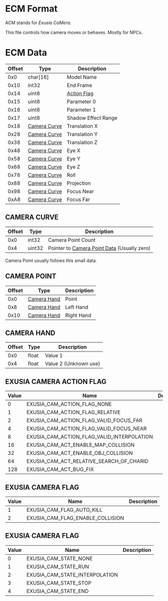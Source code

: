 # ECM Format

ACM stands for *Exusia CaMera*.

This file controls how camera moves or behaves. Mostly for NPCs.

# ECM Data

| Offset | Type  | Description
|--------|-------|------------
| 0x0     | char[16]   | Model Name
| 0x10    | int32      | End Frame
| 0x14    | uint8      | [Action Flag](#EXUSIA-CAMERA-ACTION-FLAG)
| 0x15    | uint8      | Parameter 0
| 0x16    | uint8      | Parameter 1
| 0x17    | uint8      | Shadow Effect Range
| 0x18    | [Camera Curve](#CAMERA-CURVE)     | Translation X
| 0x28    | [Camera Curve](#CAMERA-CURVE)     | Translation Y
| 0x38    | [Camera Curve](#CAMERA-CURVE)     | Translation Z
| 0x48    | [Camera Curve](#CAMERA-CURVE)     | Eye X
| 0x58    | [Camera Curve](#CAMERA-CURVE)     | Eye Y
| 0x68    | [Camera Curve](#CAMERA-CURVE)     | Eye Z
| 0x78    | [Camera Curve](#CAMERA-CURVE)     | Roll
| 0x88    | [Camera Curve](#CAMERA-CURVE)     | Projection
| 0x98    | [Camera Curve](#CAMERA-CURVE)     | Focus Near
| 0xA8    | [Camera Curve](#CAMERA-CURVE)     | Focus Far

## CAMERA CURVE

| Offset | Type     | Description
|--------|----------|------------
| 0x0    | int32    | Camera Point Count
| 0x4    | uint32   | Pointer to [Camera Point Data](#CAMERA-POINT) (Usually zero)

Camera Point usually follows this small data.

## CAMERA POINT

| Offset | Type     | Description
|--------|----------|------------
| 0x0    | [Camera Hand](#CAMERA-HAND)    | Point
| 0x8    | [Camera Hand](#CAMERA-HAND)    | Left Hand
| 0x10   | [Camera Hand](#CAMERA-HAND)    | Right Hand

## CAMERA HAND

| Offset | Type     | Description
|--------|----------|------------
| 0x0    | float    | Value 1
| 0x4    | float    | Value 2 (Unknown use)

## EXUSIA CAMERA ACTION FLAG

| Value | Name         | Description
|-------|--------------|------------
| 0     | EXUSIA_CAM_ACTION_FLAG_NONE  | 
| 1     | EXUSIA_CAM_ACTION_FLAG_RELATIVE   | 
| 2     | EXUSIA_CAM_ACTION_FLAG_VALID_FOCUS_FAR   |
| 4     | EXUSIA_CAM_ACTION_FLAG_VALID_FOCUS_NEAR   |
| 8     | EXUSIA_CAM_ACTION_FLAG_VALID_INTERPOLATION   |
| 16    | EXUSIA_CAM_ACT_ENABLE_MAP_COLLISION   |
| 32    | EXUSIA_CAM_ACT_ENABLE_OBJ_COLLISION   |
| 64    | EXUSIA_CAM_ACT_RELATIVE_SEARCH_OF_CHARID  |
| 128   | EXUSIA_CAM_ACT_BUG_FIX  |

## EXUSIA CAMERA FLAG

| Value | Name         | Description
|-------|--------------|------------
| 1     | EXUSIA_CAM_FLAG_AUTO_KILL   | 
| 2     | EXUSIA_CAM_FLAG_ENABLE_COLLISION  |

## EXUSIA CAMERA FLAG

| Value | Name         | Description
|-------|--------------|------------
| 0     | EXUSIA_CAM_STATE_NONE   | 
| 1     | EXUSIA_CAM_STATE_RUN   |
| 2     | EXUSIA_CAM_STATE_INTERPOLATION   |
| 3     | EXUSIA_CAM_STATE_STOP   |
| 4     | EXUSIA_CAM_STATE_END   |
